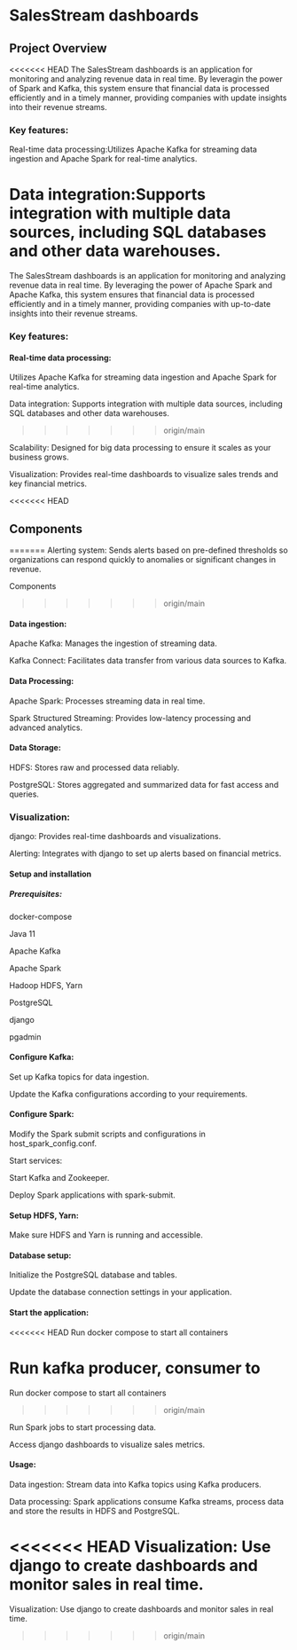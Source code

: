 # SalesStream dashboards

## Project Overview

<<<<<<< HEAD
The SalesStream dashboards is an application for monitoring and analyzing revenue data in real time. By leveragin the power of  Spark and  Kafka, this system ensure that financial data is processed efficiently and in a timely manner, providing companies with update insights into their revenue streams.

### Key features:

Real-time data processing:Utilizes Apache Kafka for streaming data ingestion and Apache Spark for real-time analytics.

Data integration:Supports integration with multiple data sources, including SQL databases and other data warehouses.
=======
The SalesStream dashboards is an application for monitoring and analyzing revenue data in real time. By leveraging the power of Apache Spark and Apache Kafka, this system ensures that financial data is processed efficiently and in a timely manner, providing companies with up-to-date insights into their revenue streams.

### Key features:

#### Real-time data processing:

Utilizes Apache Kafka for streaming data ingestion and Apache Spark for real-time analytics.

Data integration: Supports integration with multiple data sources, including SQL databases and other data warehouses.
>>>>>>> origin/main

Scalability: Designed for big data processing to ensure it scales as your business grows.

Visualization: Provides real-time dashboards to visualize sales trends and key financial metrics.

<<<<<<< HEAD
## Components
=======
Alerting system: Sends alerts based on pre-defined thresholds so organizations can respond quickly to anomalies or significant changes in revenue.

Components
>>>>>>> origin/main

#### Data ingestion:

Apache Kafka: Manages the ingestion of streaming data.

Kafka Connect: Facilitates data transfer from various data sources to Kafka.

#### Data Processing:

Apache Spark: Processes streaming data in real time.

Spark Structured Streaming: Provides low-latency processing and advanced analytics.

#### Data Storage:

HDFS: Stores raw and processed data reliably.

PostgreSQL: Stores aggregated and summarized data for fast access and queries.

### Visualization:

django: Provides real-time dashboards and visualizations.

Alerting: Integrates with django to set up alerts based on financial metrics.

#### Setup and installation

##### Prerequisites:

docker-compose

Java 11

Apache Kafka

Apache Spark

Hadoop HDFS, Yarn

PostgreSQL

django

pgadmin

#### Configure Kafka:

Set up Kafka topics for data ingestion.

Update the Kafka configurations according to your requirements.

#### Configure Spark:

Modify the Spark submit scripts and configurations in host_spark_config.conf.

Start services:

Start Kafka and Zookeeper.

Deploy Spark applications with spark-submit.

#### Setup HDFS, Yarn:

Make sure HDFS and Yarn is running and accessible.

#### Database setup:

Initialize the PostgreSQL database and tables.

Update the database connection settings in your application.

#### Start the application:

<<<<<<< HEAD
Run docker compose to start all containers

Run kafka producer, consumer to 
=======
Run docker compose to start all containers 
>>>>>>> origin/main

Run Spark jobs to start processing data.

Access django dashboards to visualize sales metrics.

#### Usage:

Data ingestion: Stream data into Kafka topics using Kafka producers.

Data processing: Spark applications consume Kafka streams, process data and store the results in HDFS and PostgreSQL.

<<<<<<< HEAD
Visualization: Use django to create dashboards and monitor sales in real time.
=======
Visualization: Use django to create dashboards and monitor sales in real time.
>>>>>>> origin/main
